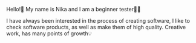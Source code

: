 Hello!🤗
My name is Nika and I am a beginner tester💁‍♀️

I have always been interested in the process of creating software, I like to check software products, as well as make them of high quality.
Creative work, has many points of growth💡

